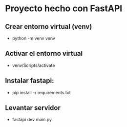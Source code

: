 # Proyecto hecho con FastAPI
## Crear entorno virtual (venv)
- python -m venv venv

## Activar el entorno virtual
- venv/Scripts/activate 

## Instalar fastapi:
- pip install -r requirements.txt

## Levantar servidor
- fastapi dev main.py
